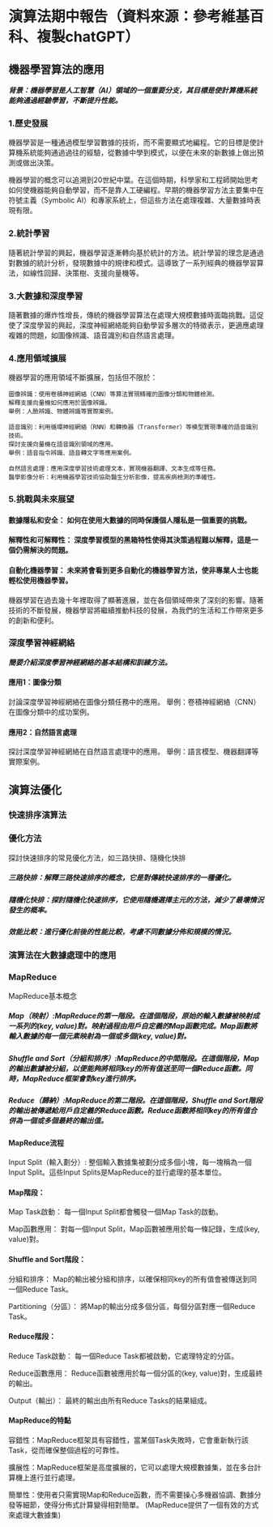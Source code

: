 # 演算法期中報告（資料來源：參考維基百科、複製chatGPT）
## 機器學習算法的應用
***背景：機器學習是人工智慧（AI）領域的一個重要分支，其目標是使計算機系統能夠通過經驗學習，不斷提升性能。***

### 1.歷史發展

機器學習是一種通過模型學習數據的技術，而不需要顯式地編程。它的目標是使計算機系統能夠通過過往的經驗，從數據中學到模式，以便在未來的新數據上做出預測或做出決策。

機器學習的概念可以追溯到20世紀中葉。在這個時期，科學家和工程師開始思考如何使機器能夠自動學習，而不是靠人工硬編程。早期的機器學習方法主要集中在符號主義（Symbolic AI）和專家系統上，但這些方法在處理複雜、大量數據時表現有限。

### 2.統計學習

隨著統計學習的興起，機器學習逐漸轉向基於統計的方法。統計學習的理念是通過對數據的統計分析，發現數據中的規律和模式。這導致了一系列經典的機器學習算法，如線性回歸、決策樹、支援向量機等。

### 3.大數據和深度學習
   
隨著數據的爆炸性增長，傳統的機器學習算法在處理大規模數據時面臨挑戰。這促使了深度學習的興起，深度神經網絡能夠自動學習多層次的特徵表示，更適應處理複雜的問題，如圖像辨識、語音識別和自然語言處理。

### 4.應用領域擴展

機器學習的應用領域不斷擴展，包括但不限於：
```
圖像辨識：使用卷積神經網絡（CNN）等算法實現精確的圖像分類和物體檢測。
解釋支援向量機如何應用於圖像辨識。
舉例：人臉辨識、物體辨識等實際案例。
```
```
語音識別：利用循環神經網絡（RNN）和轉換器（Transformer）等模型實現準確的語音識別技術。
探討支援向量機在語音識別領域的應用。
舉例：語音指令辨識、語音轉文字等應用案例。
```
```
自然語言處理：應用深度學習技術處理文本，實現機器翻譯、文本生成等任務。
醫學影像分析：利用機器學習技術協助醫生分析影像，提高疾病檢測的準確性。
```
### 5.挑戰與未來展望
#### 數據隱私和安全： 如何在使用大數據的同時保護個人隱私是一個重要的挑戰。
#### 解釋性和可解釋性： 深度學習模型的黑箱特性使得其決策過程難以解釋，這是一個仍需解決的問題。
#### 自動化機器學習： 未來將會看到更多自動化的機器學習方法，使非專業人士也能輕松使用機器學習。

機器學習在過去幾十年裡取得了顯著進展，並在各個領域帶來了深刻的影響。隨著技術的不斷發展，機器學習將繼續推動科技的發展，為我們的生活和工作帶來更多的創新和便利。
### 深度學習神經網絡

***簡要介紹深度學習神經網絡的基本結構和訓練方法。***

#### 應用1：圖像分類
討論深度學習神經網絡在圖像分類任務中的應用。
舉例：卷積神經網絡（CNN）在圖像分類中的成功案例。
#### 應用2：自然語言處理
探討深度學習神經網絡在自然語言處理中的應用。
舉例：語言模型、機器翻譯等實際案例。

## 演算法優化
### 快速排序演算法
### 優化方法
探討快速排序的常見優化方法，如三路快排、隨機化快排
##### 三路快排：解釋三路快速排序的概念，它是對傳統快速排序的一種優化。
##### 隨機化快排：探討隨機化快速排序，它使用隨機選擇主元的方法，減少了最壞情況發生的概率。
##### 效能比較：進行優化前後的性能比較，考慮不同數據分佈和規模的情況。

### 演算法在大數據處理中的應用
### MapReduce
MapReduce基本概念
##### Map（映射）:MapReduce的第一階段。在這個階段，原始的輸入數據被映射成一系列的(key, value)對。映射過程由用戶自定義的Map函數完成。Map函數將輸入數據的每一個元素映射為一個或多個(key, value)對。

##### Shuffle and Sort（分組和排序）:MapReduce的中間階段。在這個階段，Map的輸出數據被分組，以便能夠將相同key的所有值送至同一個Reduce函數。同時，MapReduce框架會對key進行排序。

##### Reduce（歸納）:MapReduce的第二階段。在這個階段，Shuffle and Sort階段的輸出被傳遞給用戶自定義的Reduce函數。Reduce函數將相同key的所有值合併為一個或多個最終的輸出值。

#### MapReduce流程
Input Split（輸入劃分）: 整個輸入數據集被劃分成多個小塊，每一塊稱為一個Input Split。這些Input Splits是MapReduce的並行處理的基本單位。

#### Map階段：
Map Task啟動： 每一個Input Split都會觸發一個Map Task的啟動。

Map函數應用： 對每一個Input Split，Map函數被應用於每一條記錄，生成(key, value)對。

#### Shuffle and Sort階段：
分組和排序： Map的輸出被分組和排序，以確保相同key的所有值會被傳送到同一個Reduce Task。

Partitioning（分區）： 將Map的輸出分成多個分區，每個分區對應一個Reduce Task。

#### Reduce階段：
Reduce Task啟動： 每一個Reduce Task都被啟動，它處理特定的分區。

Reduce函數應用： Reduce函數被應用於每一個分區的(key, value)對，生成最終的輸出。

Output（輸出）： 最終的輸出由所有Reduce Tasks的結果組成。

#### MapReduce的特點
容錯性：MapReduce框架具有容錯性，當某個Task失敗時，它會重新執行該Task，從而確保整個過程的可靠性。

擴展性：MapReduce框架是高度擴展的，它可以處理大規模數據集，並在多台計算機上進行並行處理。

簡單性：使用者只需實現Map和Reduce函數，而不需要操心多機器協調、數據分發等細節，使得分佈式計算變得相對簡單。
(MapReduce提供了一個有效的方式來處理大數據集)